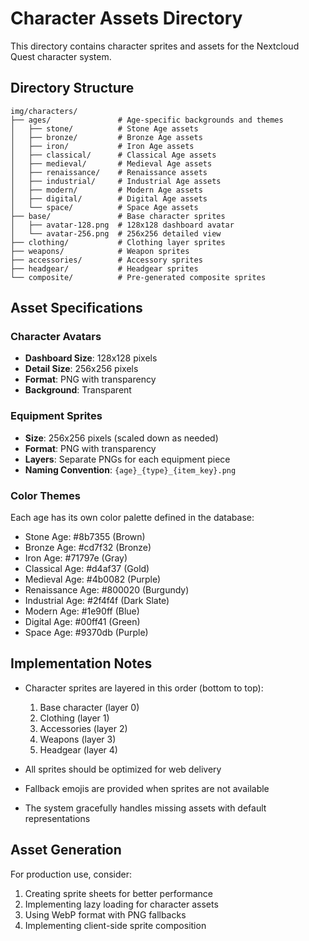 # Character Assets Directory

This directory contains character sprites and assets for the Nextcloud Quest character system.

## Directory Structure

```
img/characters/
├── ages/               # Age-specific backgrounds and themes
│   ├── stone/          # Stone Age assets
│   ├── bronze/         # Bronze Age assets
│   ├── iron/           # Iron Age assets
│   ├── classical/      # Classical Age assets
│   ├── medieval/       # Medieval Age assets
│   ├── renaissance/    # Renaissance assets
│   ├── industrial/     # Industrial Age assets
│   ├── modern/         # Modern Age assets
│   ├── digital/        # Digital Age assets
│   └── space/          # Space Age assets
├── base/               # Base character sprites
│   ├── avatar-128.png  # 128x128 dashboard avatar
│   └── avatar-256.png  # 256x256 detailed view
├── clothing/           # Clothing layer sprites
├── weapons/            # Weapon sprites
├── accessories/        # Accessory sprites
├── headgear/           # Headgear sprites
└── composite/          # Pre-generated composite sprites
```

## Asset Specifications

### Character Avatars
- **Dashboard Size**: 128x128 pixels
- **Detail Size**: 256x256 pixels
- **Format**: PNG with transparency
- **Background**: Transparent

### Equipment Sprites
- **Size**: 256x256 pixels (scaled down as needed)
- **Format**: PNG with transparency
- **Layers**: Separate PNGs for each equipment piece
- **Naming Convention**: `{age}_{type}_{item_key}.png`

### Color Themes
Each age has its own color palette defined in the database:
- Stone Age: #8b7355 (Brown)
- Bronze Age: #cd7f32 (Bronze)
- Iron Age: #71797e (Gray)
- Classical Age: #d4af37 (Gold)
- Medieval Age: #4b0082 (Purple)
- Renaissance Age: #800020 (Burgundy)
- Industrial Age: #2f4f4f (Dark Slate)
- Modern Age: #1e90ff (Blue)
- Digital Age: #00ff41 (Green)
- Space Age: #9370db (Purple)

## Implementation Notes

- Character sprites are layered in this order (bottom to top):
  1. Base character (layer 0)
  2. Clothing (layer 1)
  3. Accessories (layer 2)
  4. Weapons (layer 3)
  5. Headgear (layer 4)

- All sprites should be optimized for web delivery
- Fallback emojis are provided when sprites are not available
- The system gracefully handles missing assets with default representations

## Asset Generation

For production use, consider:
1. Creating sprite sheets for better performance
2. Implementing lazy loading for character assets
3. Using WebP format with PNG fallbacks
4. Implementing client-side sprite composition